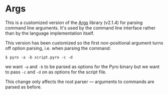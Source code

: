 # Args

[1]: https://github.com/dmulholl/args

This is a customized version of the [Args][1] library (v2.1.4) for parsing command line arguments. It's used by the command line interface rather than by the language implementation itself.

This version has been customized so the first non-positional argument turns off option parsing, i.e. when parsing the command:

    $ pyro -a -b script.pyro -c -d

we want `-a` and `-b` to be parsed as options for the Pyro binary but we want to pass `-c` and `-d` on as options for the script file.

This change only affects the root parser &mdash; arguments to commands are parsed as before.
